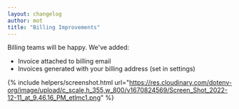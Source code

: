 ```yaml
---
layout: changelog
author: mot
title: "Billing Improvements"
---
```


Billing teams will be happy. We've added:

* Invoice attached to billing email
* Invoices generated with your billing address (set in settings)

{% include helpers/screenshot.html url="https://res.cloudinary.com/dotenv-org/image/upload/c_scale,h_355,w_800/v1670824569/Screen_Shot_2022-12-11_at_9.46.16_PM_etlmc1.png" %}

